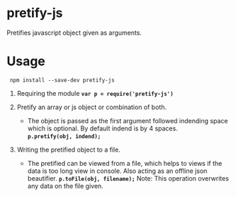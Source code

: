 # pretify-js

Pretifies javascript object given as arguments. 

# Usage

` npm install --save-dev pretify-js`

1. Requiring the module
	**`var p = require('pretify-js')`**

2. Pretify an array or js object or combination of both.
    * The object is passed as the first argument followed indending space which is optional. By default indend is by 4 spaces.      
        **`p.pretify(obj, indend);`**

3. Writing the pretified object to a file.
    * The pretified can be viewed from a file, which helps to views if the data is too long view in console. Also acting as an offline json beautifier.
		**`p.toFile(obj, filename);`** Note: This operation overwrites any data on the file given.
